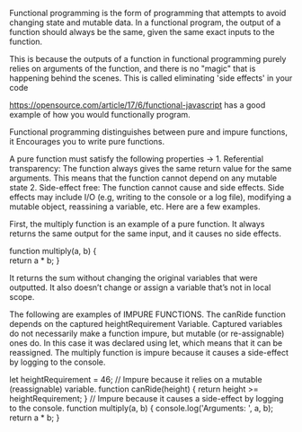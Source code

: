 Functional programming is the form of programming that attempts to avoid changing state and mutable data. In a functional program, the output of a function should always be the same, given the same exact inputs to the function.

This is because the outputs of a function in functional programming purely relies on arguments of the function, and there is no "magic" that is happening behind the scenes. This is called eliminating 'side effects' in your code

https://opensource.com/article/17/6/functional-javascript has a good example of how you would functionally program.

Functional programming distinguishes between pure and impure functions, it Encourages you to write pure functions.

A pure function must satisfy the following properties ->
	1. Referential transparency: The function always gives the same return value for the same arguments. This means that the function cannot depend on any mutable state
	2. Side-effect free: The function cannot cause and side effects. Side effects may include I/O (e.g, writing to the console or a log file), modifying a mutable object, reassining a variable, etc. 
Here are a few examples. 

First, the multiply function is an example of a pure function. It always returns the same output for the same input, and it causes no side effects. 

function multiply(a, b) {	
	return a * b;
	}

It returns the sum without changing the original variables that were outputted. It also doesn’t change or assign a variable that’s not in local scope. 

The following are examples of IMPURE FUNCTIONS. 
The canRide function depends on the captured heightRequirement Variable. Captured variables do not necessarily make a function impure, but mutable (or re-assignable) ones do. In this case it was declared using let, which means that it can be reassigned. The multiply function is impure because it causes a side-effect by logging to the console.   

let heightRequirement = 46;
// Impure because it relies on a mutable (reassignable) variable.
function canRide(height) {
  return height >= heightRequirement;
}
// Impure because it causes a side-effect by logging to the console.
function multiply(a, b) {
  console.log('Arguments: ', a, b);
  return a * b;
}


